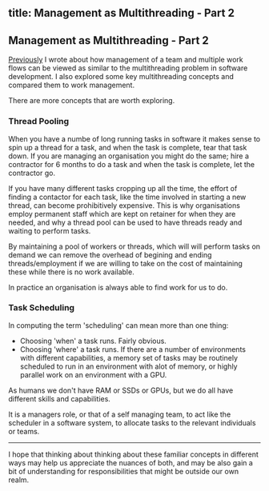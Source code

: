 title: Management as Multithreading - Part 2
---
## Management as Multithreading - Part 2

[Previously](management-as-multithreading) I wrote about how management of a team and multiple work flows can be viewed as similar to the multithreading problem in software development. I also explored some key multithreading concepts and compared them to work management.

There are more concepts that are worth exploring.

### Thread Pooling

When you have a numbe of long running tasks in software it makes sense to spin up a thread for a task, and when the task is complete, tear that task down. If you are managing an organisation you might do the same; hire a contractor for 6 months to do a task and when the task is complete, let the contractor go.

If you have many different tasks cropping up all the time, the effort of finding a contactor for each task, like the time involved in starting a new thread, can become prohibitively expensive. This is why organisations employ permanent staff which are kept on retainer for when they are needed, and why a thread pool can be used to have threads ready and waiting to perform tasks.

By maintaining a pool of workers or threads, which will will perform tasks on demand we can remove the overhead of begining and ending threads/employment if we are willing to take on the cost of maintaining these while there is no work available.

In practice an organisation is always able to find work for us to do.

### Task Scheduling

In computing the term 'scheduling' can mean more than one thing:

 - Choosing 'when' a task runs. Fairly obvious.
 - Choosing 'where' a task runs. If there are a number of environments with different capabilities, a memory set of tasks may be routinely scheduled to run in an environment with alot of memory, or highly parallel work on an environment with a GPU.

As humans we don't have RAM or SSDs or GPUs, but we do all have different skills and capabilities.

It is a managers role, or that of a self managing team, to act like the scheduler in a software system, to allocate tasks to the relevant individuals or teams. 

---

I hope that thinking about thinking about these familiar concepts in different ways may help us appreciate the nuances of both, and may be also gain a bit of understanding for responsibilities that might be outside our own realm.